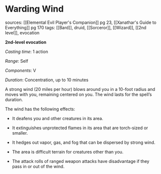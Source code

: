 # Warding Wind
sources: [[Elemental Evil Player's Companion]] pg 23, [[Xanathar's Guide to Everything]] pg 170
tags: [[Bard]], druid, [[Sorceror]], [[Wizard]], [[2nd level]], evocation

**2nd-level evocation**

*Casting time*: 1 action

*Range*: Self

*Components*: V

*Duration*: Concentration, up to 10 minutes

A strong wind (20 miles per hour) blows around you in a 10-foot radius and moves with you, remaining centered on you. The wind lasts for the spell’s duration.

The wind has the following effects:

 * It deafens you and other creatures in its area.

 * It extinguishes unprotected flames in its area that are torch-sized or smaller.

 * It hedges out vapor, gas, and fog that can be dispersed by strong wind.

 * The area is difficult terrain for creatures other than you.

 * The attack rolls of ranged weapon attacks have disadvantage if they pass in or out of the wind.
